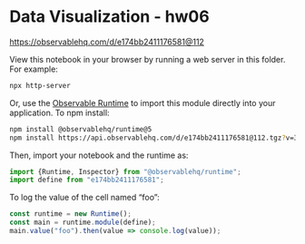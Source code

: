 # Data Visualization - hw06

https://observablehq.com/d/e174bb2411176581@112

View this notebook in your browser by running a web server in this folder. For
example:

~~~sh
npx http-server
~~~

Or, use the [Observable Runtime](https://github.com/observablehq/runtime) to
import this module directly into your application. To npm install:

~~~sh
npm install @observablehq/runtime@5
npm install https://api.observablehq.com/d/e174bb2411176581@112.tgz?v=3
~~~

Then, import your notebook and the runtime as:

~~~js
import {Runtime, Inspector} from "@observablehq/runtime";
import define from "e174bb2411176581";
~~~

To log the value of the cell named “foo”:

~~~js
const runtime = new Runtime();
const main = runtime.module(define);
main.value("foo").then(value => console.log(value));
~~~
